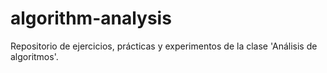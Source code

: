 # algorithm-analysis
Repositorio de ejercicios, prácticas y experimentos de la clase 'Análisis de algoritmos'.
